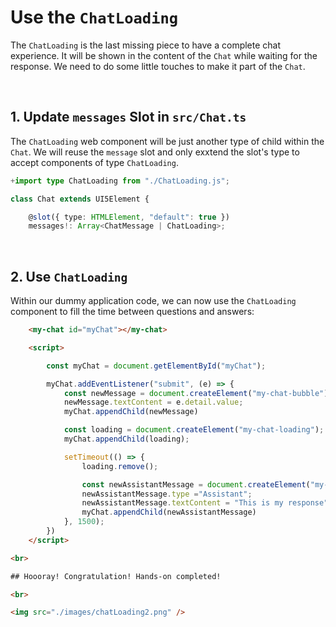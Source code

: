 #  Use the `ChatLoading`

The `ChatLoading` is the last missing piece to have a complete chat experience.
It will be shown in the content of the `Chat` while waiting for the response.
We need to do some little touches to make it part of the `Chat`.

<br>

## 1. Update `messages` Slot in `src/Chat.ts`

The `ChatLoading` web component will be just another type of child within the `Chat`.
We will reuse the `message` slot and only exxtend the slot's type to accept components of type `ChatLoading`.


```ts
+import type ChatLoading from "./ChatLoading.js";

class Chat extends UI5Element {

	@slot({ type: HTMLElement, "default": true })
	messages!: Array<ChatMessage | ChatLoading>;
```

<br>

## 2. Use `ChatLoading`

Within our dummy application code, we can now use the `ChatLoading` component
to fill the time between questions and answers:


```html
	<my-chat id="myChat"></my-chat>

	<script>

		const myChat = document.getElementById("myChat");

		myChat.addEventListener("submit", (e) => {
			const newMessage = document.createElement("my-chat-bubble")
			newMessage.textContent = e.detail.value;
			myChat.appendChild(newMessage)

			const loading = document.createElement("my-chat-loading");
   			myChat.appendChild(loading);

			setTimeout(() => {
				loading.remove();

				const newAssistantMessage = document.createElement("my-chat-bubble")
				newAssistantMessage.type ="Assistant";
				newAssistantMessage.textContent = "This is my response";
				myChat.appendChild(newAssistantMessage)
			}, 1500);
		})
	</script>

<br>

## Hoooray! Congratulation! Hands-on completed!

<br>

<img src="./images/chatLoading2.png" />